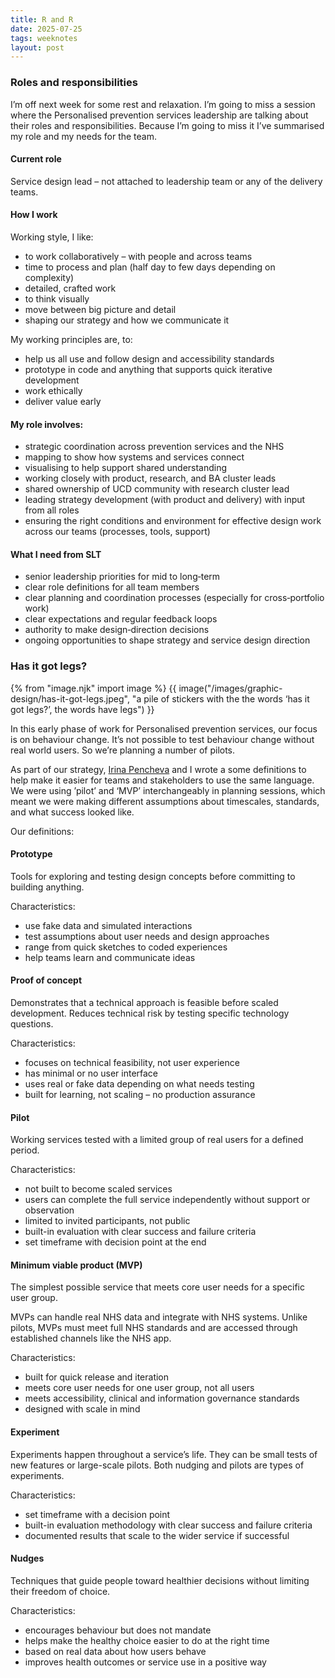 ```yaml
---
title: R and R
date: 2025-07-25
tags: weeknotes
layout: post
---
```


### Roles and responsibilities

I’m off next week for some rest and relaxation. I’m going to miss a session where the Personalised prevention services leadership are talking about their roles and responsibilities. Because I’m going to miss it I’ve summarised my role and my needs for the team.

#### Current role
Service design lead – not attached to leadership team or any of the delivery teams.

#### How I work

Working style, I like:
- to work collaboratively – with people and across teams
- time to process and plan (half day to few days depending on complexity)
- detailed, crafted work
- to think visually
- move between big picture and detail
- shaping our strategy and how we communicate it

My working principles are, to:
- help us all use and follow design and accessibility standards
- prototype in code and anything that supports quick iterative development
- work ethically
- deliver value early

#### My role involves:
- strategic coordination across prevention services and the NHS
- mapping to show how systems and services connect
- visualising to help support shared understanding
- working closely with product, research, and BA cluster leads
- shared ownership of UCD community with research cluster lead
- leading strategy development (with product and delivery) with input from all roles
- ensuring the right conditions and environment for effective design work across our teams (processes, tools, support)

#### What I need from SLT
- senior leadership priorities for mid to long‑term
- clear role definitions for all team members
- clear planning and coordination processes (especially for cross‑portfolio work)
- clear expectations and regular feedback loops
- authority to make design‑direction decisions
- ongoing opportunities to shape strategy and service design direction

### Has it got legs?

{% from "image.njk" import image %}
{{ image("/images/graphic-design/has-it-got-legs.jpeg", "a pile of stickers with the the words ‘has it got legs?’, the words have legs") }}

In this early phase of work for Personalised prevention services, our focus is on behaviour change. It’s not possible to test behaviour change without real world users. So we’re planning a number of pilots.

As part of our strategy, [Irina Pencheva](https://www.linkedin.com/in/irina-pencheva-2b431825/) and I wrote a some definitions to help make it easier for teams and stakeholders to use the same language. We were using ’pilot’ and ‘MVP’ interchangeably in planning sessions, which meant we were making different assumptions about timescales, standards, and what success looked like.

Our definitions:

#### Prototype

Tools for exploring and testing design concepts before committing to building anything.

Characteristics:

- use fake data and simulated interactions
- test assumptions about user needs and design approaches
- range from quick sketches to coded experiences
- help teams learn and communicate ideas

#### Proof of concept

Demonstrates that a technical approach is feasible before scaled development. Reduces technical risk by testing specific technology questions.

Characteristics:

- focuses on technical feasibility, not user experience
- has minimal or no user interface
- uses real or fake data depending on what needs testing
- built for learning, not scaling – no production assurance

#### Pilot

Working services tested with a limited group of real users for a defined period.

Characteristics:

 - not built to become scaled services
 - users can complete the full service independently without support or observation
 - limited to invited participants, not public
 - built-in evaluation with clear success and failure criteria
 - set timeframe with decision point at the end


#### Minimum viable product (MVP)

The simplest possible service that meets core user needs for a specific user group.

MVPs can handle real NHS data and integrate with NHS systems. Unlike pilots, MVPs must meet full NHS standards and are accessed through established channels like the NHS app.

Characteristics:

- built for quick release and iteration
- meets core user needs for one user group, not all users
- meets accessibility, clinical and information governance standards
- designed with scale in mind

#### Experiment

Experiments happen throughout a service’s life. They can be small
tests of new features or large-scale pilots. Both nudging and pilots
are types of experiments.

Characteristics:

- set timeframe with a decision point
- built-in evaluation methodology with clear success and failure criteria
- documented results that scale to the wider service if successful

#### Nudges

Techniques that guide people toward healthier decisions without limiting their freedom of choice.

Characteristics:

- encourages behaviour but does not mandate
- helps make the healthy choice easier to do at the right time
- based on real data about how users behave
- improves health outcomes or service use in a positive way
